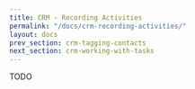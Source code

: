 ```yaml
---
title: CRM - Recording Activities
permalink: "/docs/crm-recording-activities/"
layout: docs
prev_section: crm-tagging-contacts
next_section: crm-working-with-tasks
---
```


TODO
